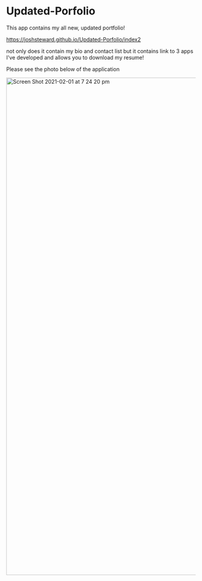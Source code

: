 # Updated-Porfolio

This app contains my all new, updated portfolio! 

https://joshsteward.github.io/Updated-Porfolio/index2

not only does it contain my bio and contact list but it contains link to 3 apps I've developed and allows you to download my resume! 

Please see the photo below of the application 

<img width="1322" alt="Screen Shot 2021-02-01 at 7 24 20 pm" src="https://user-images.githubusercontent.com/73278132/106432668-2493d300-64c3-11eb-9bf6-db5af96ad6f9.png">
